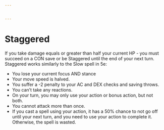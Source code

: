 ```yaml
---


---
```


<h1 id="staggered">Staggered</h1>
<p>If you take damage equals or greater than half your current HP - you must succeed on a CON save or be Staggered until the end of your next turn. Staggered works similarly to the Slow spell in 5e:</p>
<ul>
<li>You lose your current focus AND stance</li>
<li>Your move speed is halved.</li>
<li>You suffer a -2 penalty to your AC and DEX checks and saving throws.</li>
<li>You can’t take any reactions.</li>
<li>On your turn, you may only use your action or bonus action, but not both.</li>
<li>You cannot attack more than once.</li>
<li>If you cast a spell using your action, it has a 50% chance to not go off until your next turn, and you need to use your action to complete it. Otherwise, the spell is wasted.</li>
</ul>


